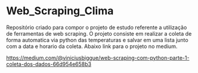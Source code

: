 # Web_Scraping_Clima
 Repositório criado para compor o projeto de estudo referente a utilização de ferramentas de web scraping. O projeto consiste em realizar a coleta de forma automatica via python das temperaturas e salvar em uma lista junto com a data e horario da coleta. Abaixo link para o projeto no medium.

https://medium.com/@viniciusbiggue/web-scraping-com-python-parte-1-coleta-dos-dados-66d954e658b3
